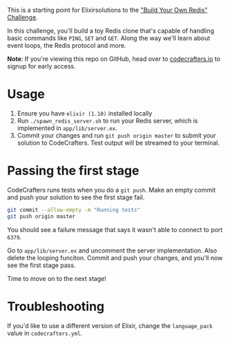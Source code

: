 This is a starting point for Elixirsolutions to the
["Build Your Own Redis" Challenge](https://codecrafters.io/challenges/redis).

In this challenge, you'll build a toy Redis clone that's capable of handling
basic commands like `PING`, `SET` and `GET`. Along the way we'll learn about
event loops, the Redis protocol and more.

**Note**: If you're viewing this repo on GitHub, head over to
[codecrafters.io](https://codecrafters.io) to signup for early access.

# Usage

1. Ensure you have `elixir (1.10)` installed locally
1. Run `./spawn_redis_server.sh` to run your Redis server, which is implemented
   in `app/lib/server.ex`.
1. Commit your changes and run `git push origin master` to submit your solution
   to CodeCrafters. Test output will be streamed to your terminal.

# Passing the first stage

CodeCrafters runs tests when you do a `git push`. Make an empty commit and push
your solution to see the first stage fail.

```sh
git commit --allow-empty -m "Running tests"
git push origin master
```

You should see a failure message that says it wasn't able to connect to port
`6379`.

Go to `app/lib/server.ex` and uncomment the server implementation. Also delete the looping funciton. 
Commit and push your changes, and you'll now see the first stage pass.

Time to move on to the next stage!

# Troubleshooting

If you'd like to use a different version of Elixir, change the `language_pack`
value in `codecrafters.yml`.
